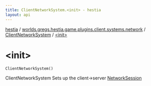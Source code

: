 ```yaml
---
title: ClientNetworkSystem.<init> - hestia
layout: api
---
```


<div class='api-docs-breadcrumbs'><a href="../../index.html">hestia</a> / <a href="../index.html">worlds.gregs.hestia.game.plugins.client.systems.network</a> / <a href="index.html">ClientNetworkSystem</a> / <a href="./-init-.html">&lt;init&gt;</a></div>

# &lt;init&gt;

<div class="signature"><code><span class="identifier">ClientNetworkSystem</span><span class="symbol">(</span><span class="symbol">)</span></code></div>

ClientNetworkSystem
Sets up the client-&gt;server <a href="../../worlds.gregs.hestia.game.plugins.client.components/-network-session/index.html">NetworkSession</a>

